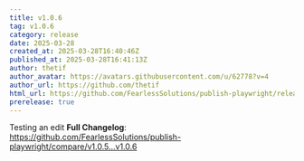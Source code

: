 ```yaml
---
title: v1.0.6
tag: v1.0.6
category: release
date: 2025-03-28
created_at: 2025-03-28T16:40:46Z
published_at: 2025-03-28T16:41:13Z
author: thetif
author_avatar: https://avatars.githubusercontent.com/u/62778?v=4
author_url: https://github.com/thetif
html_url: https://github.com/FearlessSolutions/publish-playwright/releases/tag/v1.0.6
prerelease: true
---
```


Testing an edit
**Full Changelog**: https://github.com/FearlessSolutions/publish-playwright/compare/v1.0.5...v1.0.6

